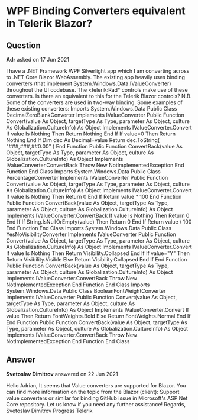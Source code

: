# WPF Binding Converters equivalent in Telerik Blazor?

## Question

**Adr** asked on 17 Jun 2021

I have a .NET Framework WPF Silverlight app which I am converting across to .NET Core Blazor WebAssembly. The existing app heavily uses binding converters (that implement System.Windows.Data.IValueConverter) throughout the UI codebase. The <telerik:Rad* controls make use of these converters. Is there an equivalent to this for the Telerik Blazor controls? N.B. Some of the converters are used in two-way binding. Some examples of these existing converters: Imports System.Windows.Data Public Class DecimalZeroBlankConverter Implements IValueConverter Public Function Convert(value As Object, targetType As Type, parameter As Object, culture As Globalization.CultureInfo) As Object Implements IValueConverter.Convert If value Is Nothing Then Return Nothing End If If value=0 Then Return Nothing End If Dim dec As Decimal=value Return dec.ToString( "###,###,##0.00" ) End Function Public Function ConvertBack(value As Object, targetType As Type, parameter As Object, culture As Globalization.CultureInfo) As Object Implements IValueConverter.ConvertBack Throw New NotImplementedException End Function End Class Imports System.Windows.Data Public Class PercentageConverter Implements IValueConverter Public Function Convert(value As Object, targetType As Type, parameter As Object, culture As Globalization.CultureInfo) As Object Implements IValueConverter.Convert If value Is Nothing Then Return 0 End If Return value * 100 End Function Public Function ConvertBack(value As Object, targetType As Type, parameter As Object, culture As Globalization.CultureInfo) As Object Implements IValueConverter.ConvertBack If value Is Nothing Then Return 0 End If If String.IsNullOrEmpty(value) Then Return 0 End If Return value / 100 End Function End Class Imports System.Windows.Data Public Class YesNoVisibilityConverter Implements IValueConverter Public Function Convert(value As Object, targetType As Type, parameter As Object, culture As Globalization.CultureInfo) As Object Implements IValueConverter.Convert If value Is Nothing Then Return Visibility.Collapsed End If If value="Y" Then Return Visibility.Visible Else Return Visibility.Collapsed End If End Function Public Function ConvertBack(value As Object, targetType As Type, parameter As Object, culture As Globalization.CultureInfo) As Object Implements IValueConverter.ConvertBack Throw New NotImplementedException End Function End Class Imports System.Windows.Data Public Class BooleanFontWeightConverter Implements IValueConverter Public Function Convert(value As Object, targetType As Type, parameter As Object, culture As Globalization.CultureInfo) As Object Implements IValueConverter.Convert If value Then Return FontWeights.Bold Else Return FontWeights.Normal End If End Function Public Function ConvertBack(value As Object, targetType As Type, parameter As Object, culture As Globalization.CultureInfo) As Object Implements IValueConverter.ConvertBack Throw New NotImplementedException End Function End Class

## Answer

**Svetoslav Dimitrov** answered on 22 Jun 2021

Hello Adrian, It seems that Value converters are supported for Blazor. You can find more information on the topic from the Blazor (client): Support value converters or similar for binding GitHub issue in Microsoft's ASP Net Core repository. Let us know if you need any further assistance! Regards, Svetoslav Dimitrov Progress Telerik
